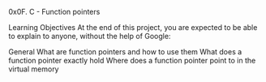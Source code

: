 0x0F. C - Function pointers

Learning Objectives At the end of this project, you are expected to be able to explain to anyone, without the help of Google:

General What are function pointers and how to use them What does a function pointer exactly hold Where does a function pointer point to in the virtual memory

